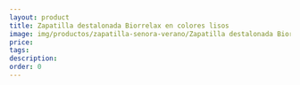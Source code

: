 ```yaml
---
layout: product
title: Zapatilla destalonada Biorrelax en colores lisos
image: img/productos/zapatilla-senora-verano/Zapatilla destalonada Biorrelax en colores lisos.webp
price: 
tags: 
description: 
order: 0
---
```

